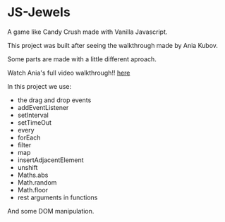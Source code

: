 # JS-Jewels

A game like Candy Crush made with Vanilla Javascript.

This project was built after seeing the walkthrough made by Ania Kubov.

Some parts are made with a little different aproach.


Watch Ania's full video walkthrough!! [here](https://youtu.be/XD5sZWxwJUk)


In this project we use:
- the drag and drop events
- addEventListener
- setInterval
- setTimeOut
- every
- forEach
- filter
- map
- insertAdjacentElement
- unshift
- Maths.abs
- Math.random
- Math.floor
- rest arguments in functions

And some DOM manipulation. 
